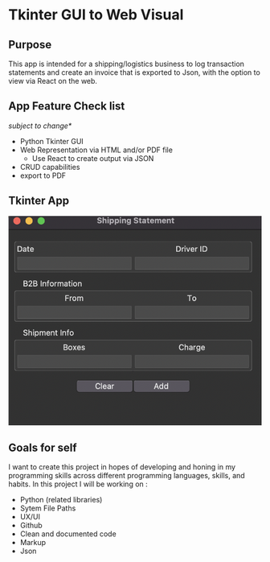 # Tkinter GUI to Web Visual

## Purpose

This app is intended for a shipping/logistics business to log transaction statements and create an invoice that is exported to Json, with the option to view via React on the web.

## App Feature Check list

_subject to change\*_

- Python Tkinter GUI
- Web Representation via HTML and/or PDF file
  - Use React to create output via JSON
- CRUD capabilities
- export to PDF

## Tkinter App

![alt text](./demo1.png)

## Goals for self

I want to create this project in hopes of developing and honing in my programming skills across different programming languages, skills, and habits. In this project I will be working on :

- Python (related libraries)
- Sytem File Paths
- UX/UI
- Github
- Clean and documented code
- Markup
- Json
